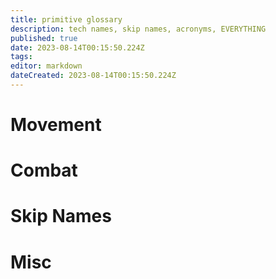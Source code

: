 ```yaml
---
title: primitive glossary
description: tech names, skip names, acronyms, EVERYTHING
published: true
date: 2023-08-14T00:15:50.224Z
tags: 
editor: markdown
dateCreated: 2023-08-14T00:15:50.224Z
---
```


# Movement

# Combat

# Skip Names

# Misc 